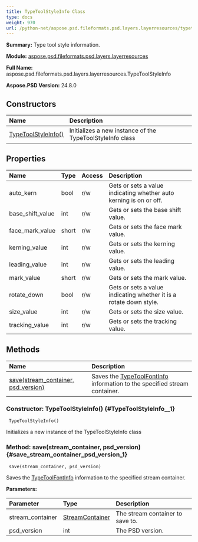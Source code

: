 ```yaml
---
title: TypeToolStyleInfo Class
type: docs
weight: 970
url: /python-net/aspose.psd.fileformats.psd.layers.layerresources/typetoolstyleinfo/
---
```


**Summary:** Type tool style information.

**Module:** [aspose.psd.fileformats.psd.layers.layerresources](/psd/python-net/aspose.psd.fileformats.psd.layers.layerresources/)

**Full Name:** aspose.psd.fileformats.psd.layers.layerresources.TypeToolStyleInfo

**Aspose.PSD Version:** 24.8.0

## **Constructors**
| **Name** | **Description** |
| :- | :- |
| [TypeToolStyleInfo()](#TypeToolStyleInfo__1) | Initializes a new instance of the TypeToolStyleInfo class |
## **Properties**
| **Name** | **Type** | **Access** | **Description** |
| :- | :- | :- | :- |
| auto_kern | bool | r/w | Gets or sets a value indicating whether auto kerning is on or off. |
| base_shift_value | int | r/w | Gets or sets the base shift value. |
| face_mark_value | short | r/w | Gets or sets the face mark value. |
| kerning_value | int | r/w | Gets or sets the kerning value. |
| leading_value | int | r/w | Gets or sets the leading value. |
| mark_value | short | r/w | Gets or sets the mark value. |
| rotate_down | bool | r/w | Gets or sets a value indicating whether it is a rotate down style. |
| size_value | int | r/w | Gets or sets the size value. |
| tracking_value | int | r/w | Gets or sets the tracking value. |
## **Methods**
| **Name** | **Description** |
| :- | :- |
| [save(stream_container, psd_version)](#save_stream_container_psd_version_1) | Saves the [TypeToolFontInfo](/psd/python-net/aspose.psd.fileformats.psd.layers.layerresources/typetoolfontinfo/) information to the specified stream container. |


### Constructor: TypeToolStyleInfo() {#TypeToolStyleInfo__1}


```
 TypeToolStyleInfo() 
```

Initializes a new instance of the TypeToolStyleInfo class

### Method: save(stream_container, psd_version) {#save_stream_container_psd_version_1}


```
 save(stream_container, psd_version) 
```

Saves the [TypeToolFontInfo](/psd/python-net/aspose.psd.fileformats.psd.layers.layerresources/typetoolfontinfo/) information to the specified stream container.

**Parameters:**

| Parameter | Type | Description |
| :- | :- | :- |
| stream_container | [StreamContainer](/psd/python-net/aspose.psd/streamcontainer) | The stream container to save to. |
| psd_version | int | The PSD version. |

